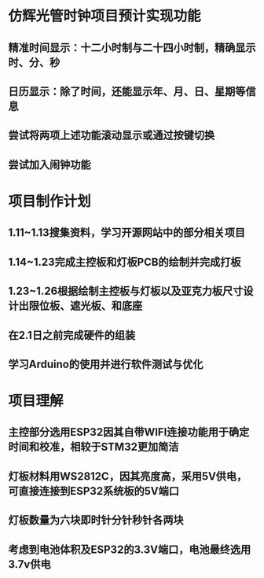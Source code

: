 
# 仿辉光管时钟项目预计实现功能
## 精准时间显示：十二小时制与二十四小时制，精确显示时、分、秒
## 日历显示：除了时间，还能显示年、月、日、星期等信息
## 尝试将两项上述功能滚动显示或通过按键切换
## 尝试加入闹钟功能
# 项目制作计划
## 1.11~1.13搜集资料，学习开源网站中的部分相关项目
## 1.14~1.23完成主控板和灯板PCB的绘制并完成打板
## 1.23~1.26根据绘制主控板与灯板以及亚克力板尺寸设计出限位板、遮光板、和底座
## 在2.1日之前完成硬件的组装
## 学习Arduino的使用并进行软件测试与优化
# 项目理解
## 主控部分选用ESP32因其自带WIFI连接功能用于确定时间和校准，相较于STM32更加简洁
## 灯板材料用WS2812C，因其亮度高，采用5V供电，可直接连接到ESP32系统板的5V端口
## 灯板数量为六块即时针分针秒针各两块
## 考虑到电池体积及ESP32的3.3V端口，电池最终选用3.7v供电

